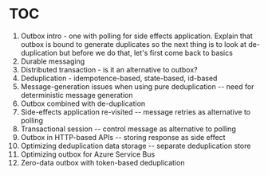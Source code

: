 # TOC

1. Outbox intro - one with polling for side effects application. Explain that outbox is bound to generate duplicates so the next thing is to look at de-duplication but before we do that, let's first come back to basics
1. Durable messaging
1. Distributed transaction - is it an alternative to outbox?
1. Deduplication - idempotence-based, state-based, id-based
1. Message-generation issues when using pure deduplication -- need for deterministic message generation
1. Outbox combined with de-duplication
1. Side-effects application re-visited -- message retries as alternative to polling
1. Transactional session -- control message as alternative to polling
1. Outbox in HTTP-based APIs -- storing response as side effect
1. Optimizing deduplication data storage -- separate deduplication store
1. Optimizing outbox for Azure Service Bus
1. Zero-data outbox with token-based deduplication